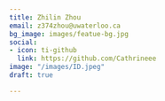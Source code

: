 ```yaml
---
title: Zhilin Zhou
email: z374zhou@uwaterloo.ca
bg_image: images/featue-bg.jpg
social:
- icon: ti-github
  link: https://github.com/Cathrineee
image: "/images/ID.jpeg"
draft: true

---
```


